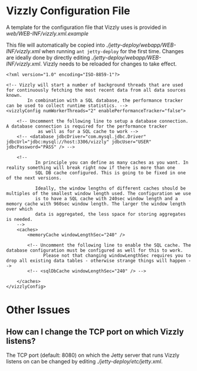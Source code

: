 # Vizzly Configuration File #

A template for the configuration file that Vizzly uses is provided in _web/WEB-INF/vizzly.xml.example_

This file will automatically be copied into _./jetty-deploy/webapp/WEB-INF/vizzly.xml_ when running `ant jetty-deploy` for the first time. Changes are ideally done by directly editing  _./jetty-deploy/webapp/WEB-INF/vizzly.xml_. Vizzly needs to be reloaded for changes to take effect.

```
<?xml version="1.0" encoding="ISO-8859-1"?>

<!-- Vizzly will start a number of background threads that are used for continuously fetching the most recent data from all data sources known.
        In combination with a SQL database, the performance tracker can be used to collect runtime statistics. -->
<vizzlyConfig numWorkerThreads="2" enablePerformanceTracker="false">

	<!-- Uncomment the following line to setup a database connection. A database connection is required for the performance tracker
            as well as for a SQL cache to work -->
	<!-- <database jdbcDriver="com.mysql.jdbc.Driver" jdbcUrl="jdbc:mysql://host:3306/vizzly" jdbcUser="USER" jdbcPassword="PASS" /> -->
	
	<!-- 
	       In principle you can define as many caches as you want. In reality something will break right now if there is more than one
	       SQL DB cache configured. This is going to be fixed in one of the next versions.
	
	       Ideally, the window lengths of different caches should be multiples of the smallest window length used. The configuration we use
	       is to have a SQL cache with 240sec window length and a memory cache with 960sec window length. The larger the window length over which
	       data is aggregated, the less space for storing aggregates is needed.
	-->
	<caches>
		<memoryCache windowLengthSec="240" />

		<!-- Uncomment the following line to enable the SQL cache. The database configuration must be configured as well for this to work.
		      Please not that changing windowLengthSec requires you to drop all existing data tables - otherwise strange things will happen -->
		<!-- <sqlDbCache windowLengthSec="240" /> -->

	</caches>
</vizzlyConfig>
```

# Other Issues #

## How can I change the TCP port on which Vizzly listens? ##

The TCP port (default: 8080) on which the Jetty server that runs Vizzly listens on can be changed by editing _./jetty-deploy/etc/jetty.xml_.